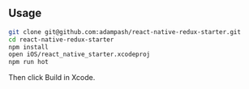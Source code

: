 ## Usage

```bash
git clone git@github.com:adampash/react-native-redux-starter.git
cd react-native-redux-starter
npm install
open iOS/react_native_starter.xcodeproj
npm run hot
```

Then click Build in Xcode.
